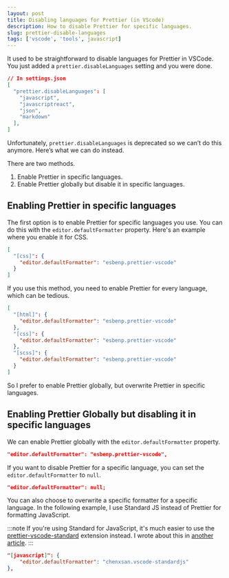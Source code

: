 ```yaml
---
layout: post
title: Disabling languages for Prettier (in VScode)
description: How to disable Prettier for specific languages.
slug: prettier-disable-languages
tags: ['vscode', 'tools', javascript]
---
```


It used to be straightforward to disable languages for Prettier in VSCode. You just added a `prettier.disableLanguages` setting and you were done.

```json
// In settings.json
[
  "prettier.disableLanguages": [
    "javascript",
    "javascriptreact",
    "json",
    "markdown"
  ],
]
```

Unfortunately, `prettier.disableLanguages` is deprecated so we can’t do this anymore. Here’s what we can do instead.

<!-- more -->

There are two methods.

1. Enable Prettier in specific languages.
2. Enable Prettier globally but disable it in specific languages.

## Enabling Prettier in specific languages

The first option is to enable Prettier for specific languages you use. You can do this with the `editor.defaultFormatter` property. Here's an example where you enable it for CSS.

```json
[
  "[css]": {
    "editor.defaultFormatter": "esbenp.prettier-vscode"
  }
]
```

If you use this method, you need to enable Prettier for every language, which can be tedious.

```json
[
  "[html]": {
  	"editor.defaultFormatter": "esbenp.prettier-vscode"
  },
  "[css]": {
    "editor.defaultFormatter": "esbenp.prettier-vscode"
  },
  "[scss]": {
    "editor.defaultFormatter": "esbenp.prettier-vscode"
  }
]
```

So I prefer to enable Prettier globally, but overwrite Prettier in specific languages.

## Enabling Prettier Globally but disabling it in specific languages

We can enable Prettier globally with the `editor.defaultFormatter` property.

```json
"editor.defaultFormatter": "esbenp.prettier-vscode",
```

If you want to disable Prettier for a specific language, you can set the `editor.defaultFormatter` to `null`.

```json
"editor.defaultFormatter": null;
```

You can also choose to overwrite a specific formatter for a specific language. In the following example, I use Standard JS instead of Prettier for formatting JavaScript.

:::note
If you're using Standard for JavaScript, it's much easier to use the [prettier-vscode-standard](https://marketplace.visualstudio.com/items?itemName=numso.prettier-standard-vscode) extension instead. I wrote about this in [another article](/blog/prettier-standard).
:::

```json
"[javascript]": {
    "editor.defaultFormatter": "chenxsan.vscode-standardjs"
},
```
